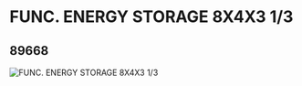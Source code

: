 # FUNC. ENERGY STORAGE 8X4X3 1/3
## 89668
![FUNC. ENERGY STORAGE 8X4X3 1/3](https://lc-www-live-s.legocdn.com/media/bricks/5/2/6124226.jpg)